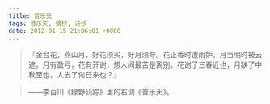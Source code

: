 ```yaml
---
title: 普乐天
tags: 普乐天, 摘抄, 诗抄
date: 2012-01-15 21:06:01 +0800
---
```


> 『金台花，燕山月，好花须买，好月须夸。花正香时遭雨妒，月当明时被云遮。月有盈亏，花有开谢，想人间最苦是离别。花谢了三春近也，月缺了中秋至也，人去了何日来也？』

> ——李百川《绿野仙踪》里的右调《普乐天》。

